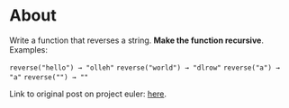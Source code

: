 # About

Write a function that reverses a string. **Make the function recursive**.
Examples:

`reverse("hello") → "olleh"`
`reverse("world") → "dlrow"`
`reverse("a") → "a"`
`reverse("") → ""`

Link to original post on project euler: [here](https://edabit.com/challenge/HXGx9oXukEgsFK6PH).
